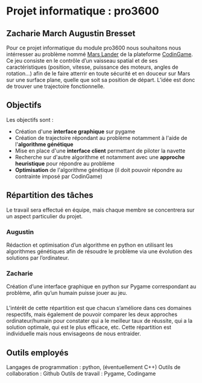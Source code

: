 # Projet informatique : pro3600
Zacharie March Augustin Bresset  
-

Pour ce projet informatique du module pro3600 nous souhaitons nous intérresser au problème nommé [Mars Lander](https://www.codingame.com/training/expert/mars-lander) de la plateforme [CodinGame](https://www.codingame.com/home).
Ce jeu consiste en le contrôle d’un vaisseau spatial et de ses caractéristiques (position, vitesse, puissance des moteurs, angles de rotation…) afin de le faire atterrir en toute sécurité et en douceur sur Mars sur une surface plane, quelle que soit sa position de départ.
L’idée est donc de trouver une trajectoire fonctionnelle.


## Objectifs
Les objectifs sont :
* Création d'une **interface graphique** sur pygame
* Création de trajectoire répondant au problème notamment à l'aide de l'**algorithme génétique**
* Mise en place d'une **interface client** permettant de piloter la navette
* Recherche sur d'autre algorithme et notamment avec une **approche heuristique** pour répondre au problème
* **Optimisation** de l'algorithme génétique (il doit pouvoir répondre au contrainte imposé par CodinGame)


## Répartition des tâches
Le travail sera effectué en équipe, mais chaque membre se concentrera sur un aspect particulier du projet.
### Augustin
Rédaction et optimisation d’un algorithme en python en utilisant les algorithmes génétiques afin de résoudre le problème via une évolution des solutions par l’ordinateur.
### Zacharie 
Création d’une interface graphique en python sur Pygame correspondant au problème, afin qu’un humain puisse jouer au jeu.

### 
L’intérêt de cette répartition est que chacun s’améliore dans ces domaines respectifs, mais
également de pouvoir comparer les deux approches ordinateur/humain pour constater qui a
le meilleur taux de réussite, qui a la solution optimale, qui est le plus efficace, etc.
Cette répartition est individuelle mais nous envisageons de nous entraider.

## Outils employés
Langages de programmation : python, (éventuellement C++)
Outils de collaboration : Github
Outils de travail : Pygame, Codingame
